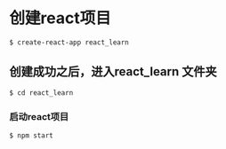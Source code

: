 # 创建react项目

```
$ create-react-app react_learn
```

## 创建成功之后，进入react_learn 文件夹

```
$ cd react_learn
```
### 启动react项目

```
$ npm start
```
